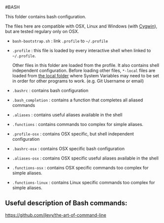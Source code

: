 #BASH

This folder contains bash configuration.

The files here are compatible with OSX, Linux and Windows (with [Cygwin](https://www.cygwin.com/)), but are tested
regulary only on OSX.

* `bash-bootstrap.sh` : link `.profile` to `~/.profile`
* `.profile` : this file is loaded by every interactive shell when linked to `~/.profile`. 
  
  Other files in this folder are loaded from the profile. It also contains shell independent configuration. 
  Before loading other files, `*-local` files are loaded from [the local folder](../local/) where System Variables may need to be set in order for other programs to work. (e.g. Git Username or email)
  
* `.bashrc` : contains bash configuration
* `.bash_completion` : contains a function that completes all aliased commands
* `.aliases` : contains useful aliases available in the shell
* `.functions` : contains commands too complex for simple aliases.
* `.profile-osx` : contains OSX specific, but shell independent configuration
* `.bashrc-osx` : contains OSX specific bash configuration
* `.aliases-osx` : contains OSX specific useful aliases available in the shell
* `.functions-osx` : contains OSX specific commands too complex for simple aliases.
* `.functions-linux` : contains Linux specific commands too complex for simple aliases.

Useful description of Bash commands:
---------
https://github.com/jlevy/the-art-of-command-line
